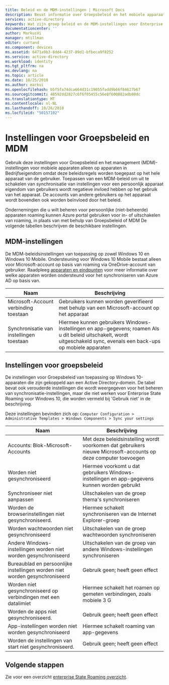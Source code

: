 ```yaml
---
title: Beleid en de MDM-instellingen | Microsoft Docs
description: Bevat informatie over Groepsbeleid en het mobiele apparaat management (MDM)-instellingen die moeten worden gebruikt op apparaten die eigendom. Deze beleidsregels worden toegepast op het hele apparaat van de gebruiker.
services: active-directory
keywords: Wat zijn groep beleid en de MDM-instellingen voor Enterprise State Roaming, Enterprise State Roaming, windows cloud
documentationcenter: ''
author: MarkusVi
manager: mtillman
editor: curtand
ms.component: devices
ms.assetid: 6471a9b3-8dd4-4237-89d1-bfbeca9f8252
ms.service: active-directory
ms.workload: identity
ms.tgt_pltfrm: na
ms.devlang: na
ms.topic: article
ms.date: 10/25/2018
ms.author: markvi
ms.openlocfilehash: b5f5fa74dca664d31c19055fadd9b66f84627b67
ms.sourcegitcommit: 48592dd2827c6f6f05455c56e8f600882adb80dc
ms.translationtype: MT
ms.contentlocale: nl-NL
ms.lasthandoff: 10/26/2018
ms.locfileid: "50157102"
---
```

# <a name="group-policy-and-mdm-settings"></a>Instellingen voor Groepsbeleid en MDM
Gebruik deze instellingen voor Groepsbeleid en het management (MDM)-instellingen voor mobiele apparaten alleen op apparaten in Bedrijfseigendom omdat deze beleidsregels worden toegepast op het hele apparaat van de gebruiker. Toepassen van een MDM-beleid om uit te schakelen van synchronisatie van instellingen voor een persoonlijk apparaat eigendom van gebruikers wordt negatieve invloed hebben op het gebruik van het apparaat. De accounts van andere gebruikers op het apparaat wordt bovendien ook worden beïnvloed door het beleid.

Ondernemingen die u wilt beheren voor persoonlijke (niet-beheerde) apparaten roaming kunnen Azure portal gebruiken voor in- of uitschakelen van roaming, in plaats van met behulp van Groepsbeleid of MDM
De volgende tabellen beschrijven de beschikbare instellingen.

## <a name="mdm-settings"></a>MDM-instellingen
De MDM-beleidsinstellingen van toepassing op zowel Windows 10 en Windows 10 Mobile.  Ondersteuning voor Windows 10 Mobile bestaat alleen voor Microsoft-account op basis van roaming via OneDrive-account van gebruiker.  Raadpleeg [apparaten en eindpunten](enterprise-state-roaming-windows-settings-reference.md) voor meer informatie over welke apparaten worden ondersteund voor het synchroniseren van Azure AD op basis van.

| Naam | Beschrijving |
| --- | --- |
| Microsoft-Account verbinding toestaan |Gebruikers kunnen worden geverifieerd met behulp van een Microsoft-account op het apparaat |
| Synchronisatie van instellingen toestaan |Hiermee kunnen gebruikers Windows-instellingen en app-gegevens; roamen Als u dit beleid uitschakelt, wordt uitgeschakeld sync, evenals een back-ups op mobiele apparaten |

## <a name="group-policy-settings"></a>Instellingen voor groepsbeleid
De instellingen voor Groepsbeleid van toepassing op Windows 10-apparaten die zijn gekoppeld aan een Active Directory-domein. De tabel bevat ook verouderde instellingen die wordt weergegeven voor het beheren van synchronisatie-instellingen, maar die niet werken voor Enterprise State Roaming voor Windows 10, die worden vermeld bij 'Gebruik niet' in de beschrijving.

Deze instellingen bevinden zich op: `Computer Configuration > Administrative Templates > Windows Components > Sync your settings` 

| Naam | Beschrijving |
| --- | --- |
| Accounts: Blok-Microsoft-Accounts |Met deze beleidsinstelling wordt voorkomen dat gebruikers nieuwe Microsoft-accounts op deze computer toevoegen |
| Worden niet gesynchroniseerd |Hiermee voorkomt u dat gebruikers Windows-instellingen en app-gegevens kunnen worden gebruikt |
| Synchroniseer niet aanpassen |Uitschakelen van de groep thema's synchroniseren |
| Worden de browserinstellingen niet gesynchroniseerd. |Hiermee schakelt synchroniseren van de Internet Explorer-groep |
| Worden wachtwoorden niet gesynchroniseerd |Uitschakelen van de groep wachtwoorden synchroniseren |
| Andere Windows-instellingen worden niet worden gesynchroniseerd |Uitschakelen van de groep van andere Windows-instellingen synchroniseren |
| Bureaublad en persoonlijke instellingen worden niet worden gesynchroniseerd |Gebruik geen; heeft geen effect |
| Worden niet gesynchroniseerd op verbindingen met een datalimiet |Hiermee schakelt het roamen op gemeten verbindingen, zoals mobiele 3 G |
| Worden de apps niet gesynchroniseerd. |Gebruik geen; heeft geen effect |
| App-instellingen worden niet worden gesynchroniseerd |Hiermee schakelt roaming van app-gegevens |
| Worden de instellingen van start niet gesynchroniseerd. |Gebruik geen; heeft geen effect |

## <a name="next-steps"></a>Volgende stappen

Zie voor een overzicht [enterprise State Roaming overzicht](enterprise-state-roaming-overview.md).


